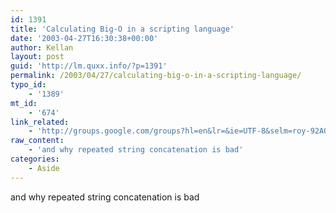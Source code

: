 ```yaml
---
id: 1391
title: 'Calculating Big-O in a scripting language'
date: '2003-04-27T16:30:38+00:00'
author: Kellan
layout: post
guid: 'http://lm.quxx.info/?p=1391'
permalink: /2003/04/27/calculating-big-o-in-a-scripting-language/
typo_id:
    - '1389'
mt_id:
    - '674'
link_related:
    - 'http://groups.google.com/groups?hl=en&lr=&ie=UTF-8&selm=roy-92A049.08504216042003%40reader1.panix.com&rnum=3'
raw_content:
    - 'and why repeated string concatenation is bad'
categories:
    - Aside
---
```


and why repeated string concatenation is bad